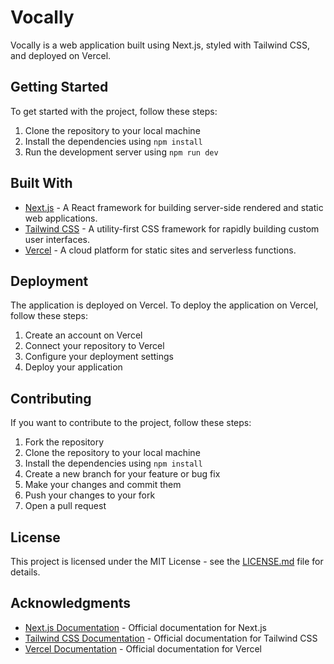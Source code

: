 # Vocally

Vocally is a web application built using Next.js, styled with Tailwind CSS, and deployed on Vercel.

## Getting Started

To get started with the project, follow these steps:

1. Clone the repository to your local machine
2. Install the dependencies using `npm install`
3. Run the development server using `npm run dev`

## Built With

- [Next.js](https://nextjs.org/) - A React framework for building server-side rendered and static web applications.
- [Tailwind CSS](https://tailwindcss.com/) - A utility-first CSS framework for rapidly building custom user interfaces.
- [Vercel](https://vercel.com/) - A cloud platform for static sites and serverless functions.

## Deployment

The application is deployed on Vercel. To deploy the application on Vercel, follow these steps:

1. Create an account on Vercel
2. Connect your repository to Vercel
3. Configure your deployment settings
4. Deploy your application

## Contributing

If you want to contribute to the project, follow these steps:

1. Fork the repository
2. Clone the repository to your local machine
3. Install the dependencies using `npm install`
4. Create a new branch for your feature or bug fix
5. Make your changes and commit them
6. Push your changes to your fork
7. Open a pull request

## License

This project is licensed under the MIT License - see the [LICENSE.md](LICENSE.md) file for details.

## Acknowledgments

- [Next.js Documentation](https://nextjs.org/docs) - Official documentation for Next.js
- [Tailwind CSS Documentation](https://tailwindcss.com/docs) - Official documentation for Tailwind CSS
- [Vercel Documentation](https://vercel.com/docs) - Official documentation for Vercel
